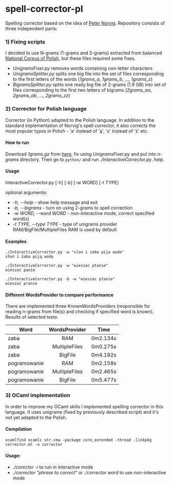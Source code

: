 # spell-corrector-pl

Spelling corrector based on the idea of [Peter Norvig](https://norvig.com/spell-correct.html). Repository consists of three independent parts:

### 1) Fixing scripts

I decided to use N-grams (1-grams and 2-grams) extracted from balanced [National Corpus of Polish](http://zil.ipipan.waw.pl/NKJPNGrams), but these files required some fixes.

* *UnigramsFixer.py* removes words containing non-letter characters 
* *UnigramsSplitter.py* splits one big file into the set of files corresponding to the first letters of the words (*1grams_a*, *1grams_b*, ..., *1grams_z*)
* *BigramsSplitter.py* splits one really big file of 2-grams (1.9 GB) into set of files corresponding to the first two letters of bigrams (*2grams_aa*, *2grams_ab*, ..., *2grams_zz*)

### 2) Corrector for Polish language

Corrector (in Python) adapted to the Polish language. In addition to the standard implementation of Norvig's spell corrector, it also corrects the most popular typos in Polish - 'a' instead of 'ą', 's' instead of 'ś' etc.

#### How to run
Download *1grams.gz* from [here](http://zil.ipipan.waw.pl/NKJPNGrams), fix using *UnigramsFixer.py* and put into *n-grams* directory. Then go to `python/` and run *./InteractiveCorrector.py*. help. 

#### Usage

InteractiveCorrector.py [-h] [-b] [-w WORD] [-t TYPE]  

optional arguments:  

* *-h, --help* - show help message and exit
* *-b, --bigrams* - turn on using 2-grams to spell correction
* *-w WORD, --word WORD* - non-interactive mode, correct specified word(s)  
* *-t TYPE, --type TYPE* - type of unigrams provider  RAM/BigFile/MultipleFiles RAM is used by default

#### Examples

    ./InteractiveCorrector.py -w "slon i zaba pija wode"
    słoń i żaba piją wodę 

    ./InteractiveCorrector.py -w "wieszac ptanie"
    wieszać panie 

    ./InteractiveCorrector.py -b -w "wieszac ptanie"
    wieszać pranie 

#### Different WordsProvider to compare performance
There are implemented three KnownWordsProviders (responsible for reading n-grams from file(s) and checking if specified word is known). Results of selected tests:


| Word               | WordsProvider | Time  |
| -------------        |:-----------------:| ------------|
| zaba                | RAM              | 0m2.134s |
| zaba                | MultipleFiles  | 0m0.275s |
| zaba                | BigFile           | 0m4.192s |
| pogramowanie | RAM              | 0m2.158s |
| pogramowanie | MultipleFiles  | 0m2.465s |
| pogramowanie | BigFile           | 0m5.477s |


### 3) OCaml implementation

In order to improve my OCaml skills I implemented spelling corrector in this language. It uses unigrams (fixed by previously described script) and it's not yet adapted to the Polish. 

#### Compilation
    ocamlfind ocamlc str.cma -package core_extended -thread -linkpkg corrector.ml -o corrector


#### Usage:

* *./corector -i* to run in interactive mode
* *./corrector "phrase to correct"* or *./corrector word* to use non-interactive mode
